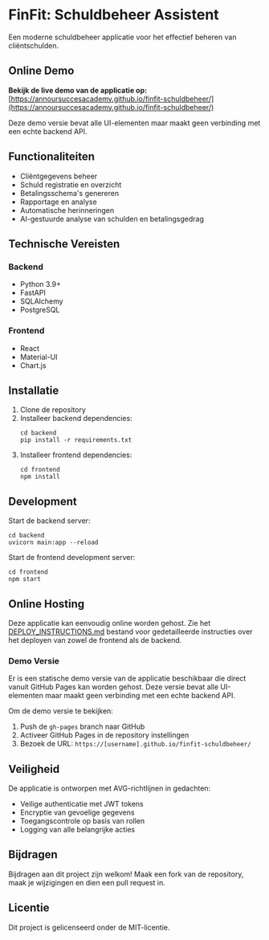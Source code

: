 # FinFit: Schuldbeheer Assistent

Een moderne schuldbeheer applicatie voor het effectief beheren van cliëntschulden.

## Online Demo

**Bekijk de live demo van de applicatie op:**
[https://annoursuccesacademy.github.io/finfit-schuldbeheer/](https://annoursuccesacademy.github.io/finfit-schuldbeheer/)

Deze demo versie bevat alle UI-elementen maar maakt geen verbinding met een echte backend API.

## Functionaliteiten

- Cliëntgegevens beheer
- Schuld registratie en overzicht
- Betalingsschema's genereren
- Rapportage en analyse
- Automatische herinneringen
- AI-gestuurde analyse van schulden en betalingsgedrag

## Technische Vereisten

### Backend
- Python 3.9+
- FastAPI
- SQLAlchemy
- PostgreSQL

### Frontend
- React
- Material-UI
- Chart.js

## Installatie

1. Clone de repository
2. Installeer backend dependencies:
   ```
   cd backend
   pip install -r requirements.txt
   ```
3. Installeer frontend dependencies:
   ```
   cd frontend
   npm install
   ```

## Development

Start de backend server:
```
cd backend
uvicorn main:app --reload
```

Start de frontend development server:
```
cd frontend
npm start
```

## Online Hosting

Deze applicatie kan eenvoudig online worden gehost. Zie het [DEPLOY_INSTRUCTIONS.md](DEPLOY_INSTRUCTIONS.md) bestand voor gedetailleerde instructies over het deployen van zowel de frontend als de backend.

### Demo Versie

Er is een statische demo versie van de applicatie beschikbaar die direct vanuit GitHub Pages kan worden gehost. Deze versie bevat alle UI-elementen maar maakt geen verbinding met een echte backend API.

Om de demo versie te bekijken:
1. Push de `gh-pages` branch naar GitHub
2. Activeer GitHub Pages in de repository instellingen
3. Bezoek de URL: `https://[username].github.io/finfit-schuldbeheer/`

## Veiligheid

De applicatie is ontworpen met AVG-richtlijnen in gedachten:
- Veilige authenticatie met JWT tokens
- Encryptie van gevoelige gegevens
- Toegangscontrole op basis van rollen
- Logging van alle belangrijke acties

## Bijdragen

Bijdragen aan dit project zijn welkom! Maak een fork van de repository, maak je wijzigingen en dien een pull request in.

## Licentie

Dit project is gelicenseerd onder de MIT-licentie.
